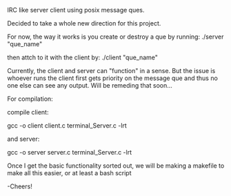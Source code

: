 IRC like server client using posix message ques.

Decided to take a whole new direction for this project.

For now, the way it works is you create or destroy a que by running:
./server "que_name" 

then attch to it with the client by:
./client "que_name"

Currently, the client and server can "function" in a sense. But the issue is
whoever runs the client first gets priority on the message que and thus no one else can see
any output. Will be remeding that soon...

For compilation:

compile client:

gcc -o client client.c terminal_Server.c -lrt

and server:

gcc -o server server.c terminal_Server.c -lrt


Once I get the basic functionality sorted out, we will be making a makefile to make all this easier, or at least a bash script


-Cheers!

